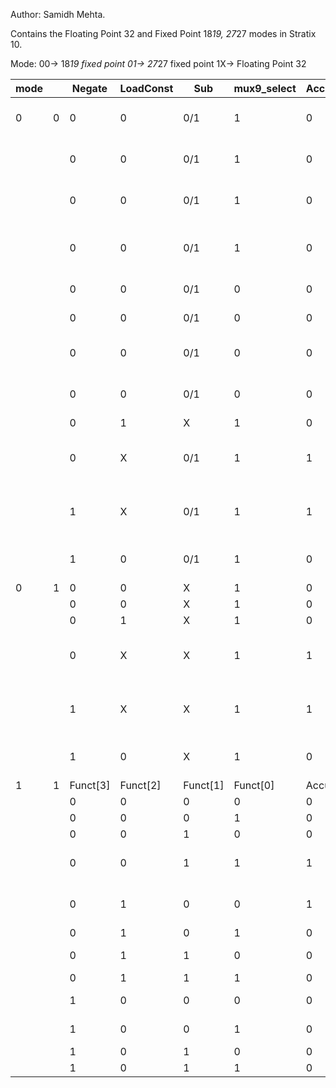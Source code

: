 Author: Samidh Mehta.

Contains the Floating Point 32 and Fixed Point 18*19, 27*27 modes in Stratix 10.

Mode: 
00-> 18*19 fixed point
01-> 27*27 fixed point
1X-> Floating Point 32


| mode |   | Negate   | LoadConst | Sub      | mux9_select | Accumulate  | internal_coeffa | internal_coeffb | resulta                               | resultb          | chainout |
|------|---|----------|-----------|----------|-------------|-------------|-----------------|-----------------|---------------------------------------|------------------|----------|
| 0    | 0 | 0        | 0         | 0/1      | 1           | 0           | 0               | 0               | (ay+az) * ax +/- (by+bz) * bx         | 0                | resulta  |
|      |   | 0        | 0         | 0/1      | 1           | 0           | 1               | 0               | (ay+az) * coeffa +/- (by+bz) * bx     | 0                | resulta  |
|      |   | 0        | 0         | 0/1      | 1           | 0           | 0               | 1               | (ay+az) * ax +/- (by+bz) * coeffb     | 0                | resulta  |
|      |   | 0        | 0         | 0/1      | 1           | 0           | 1               | 1               | (ay+az) * coeffa +/- (by+bz) * coeffb | 0                | resulta  |
|      |   | 0        | 0         | 0/1      | 0           | 0           | 0               | 0               | ay+az) * ax                           |  (by+bz) * bx    | resulta  |
|      |   | 0        | 0         | 0/1      | 0           | 0           | 1               | 0               | (ay+az) * coeffa                      |  (by+bz) * bx    | resulta  |
|      |   | 0        | 0         | 0/1      | 0           | 0           | 0               | 1               | ay+az) * ax                           | (by+bz) * coeffb | resulta  |
|      |   | 0        | 0         | 0/1      | 0           | 0           | 1               | 1               | (ay+az) * coeffa                      | (by+bz) * coeffb | resulta  |
|      |   | 0        | 1         | X        | 1           | 0           | X               | X               | constant                              | 0                | resulta  |
|      |   | 0        | X         | 0/1      | 1           | 1           | 0/1             | 0/1             | current result+ previous result       | 0                | resulta  |
|      |   | 1        | X         | 0/1      | 1           | 1           | 0/1             | 0/1             | ~ current result + previous result    | 0                | resulta  |
|      |   | 1        | 0         | 0/1      | 1           | 0           | 0/1             | 0/1             | ~ current result + chainin            | 0                | resulta  |
| 0    | 1 | 0        | 0         | X        | 1           | 0           | 0               | X               | (ay+az)*ax                            | 0                | resulta  |
|      |   | 0        | 0         | X        | 1           | 0           | 1               | X               | (ay+az)*coeff                         | 0                | resulta  |
|      |   | 0        | 1         | X        | 1           | 0           | X               | X               | constant                              | 0                | resulta  |
|      |   | 0        | X         | X        | 1           | 1           | 0/1             | X               | current result+ previous result       | 0                | resulta  |
|      |   | 1        | X         | X        | 1           | 1           | 0/1             | X               | ~ current result + previous result    | 0                | resulta  |
|      |   | 1        | 0         | X        | 1           | 0           | 0/1             | X               | ~ current result + chainin            | 0                | resulta  |
| 1    | 1 | Funct[3] | Funct[2]  | Funct[1] | Funct[0]    | Accumulate  |                 |                 |                                       |                  |          |
|      |   | 0        | 0         | 0        | 0           | 0           |                 |                 | ay*az                                 | 0                | resulta  |
|      |   | 0        | 0         | 0        | 1           | 0           |                 |                 | Ay + ax                               | 0                | resulta  |
|      |   | 0        | 0         | 1        | 0           | 0           |                 |                 | Ay – ax                               | 0                | resulta  |
|      |   | 0        | 0         | 1        | 1           | 1           |                 |                 | ay * az + previous value              | 0                | resulta  |
|      |   | 0        | 1         | 0        | 0           | 1           |                 |                 | ay * az - previous value              | 0                | resulta  |
|      |   | 0        | 1         | 0        | 1           | 0           |                 |                 | (ay*az) + ax                          | 0                | resulta  |
|      |   | 0        | 1         | 1        | 0           | 0           |                 |                 | (ay*az) + chainin                     | 0                | resulta  |
|      |   | 0        | 1         | 1        | 1           | 0           |                 |                 | ay*az                                 | 0                | ax       |
|      |   | 1        | 0         | 0        | 0           | 0           |                 |                 | (ay*az) + chainin                     | 0                | ax       |
|      |   | 1        | 0         | 0        | 1           | 0           |                 |                 | (ay*az) -  chainin                    | 0                | ax       |
|      |   | 1        | 0         | 1        | 0           | 0           |                 |                 | ax                                    | 0                | resulta  |
|      |   | 1        | 0         | 1        | 1           | 0           |                 |                 | ax + chainin                          | 0                | resulta  |
